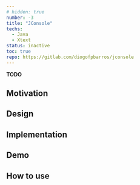 ```yaml
---
# hidden: true
number: -3
title: "JConsole"
techs:
  - Java
  - Xtext
status: inactive
toc: true
repo: https://gitlab.com/diogofpbarros/jconsole
---
```


<!-- ## Abstract -->
**TODO**

## Motivation

## Design

## Implementation

## Demo

## How to use
